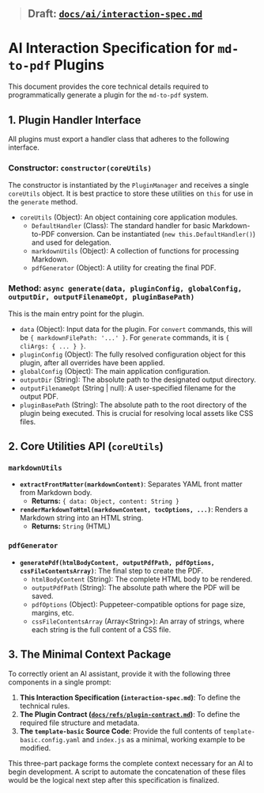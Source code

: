 > ## Draft: [`docs/ai/interaction-spec.md`](interaction-spec.md)

# AI Interaction Specification for `md-to-pdf` Plugins

This document provides the core technical details required to programmatically generate a plugin for the `md-to-pdf` system.

## 1\. Plugin Handler Interface

All plugins must export a handler class that adheres to the following interface.

### Constructor: `constructor(coreUtils)`

The constructor is instantiated by the `PluginManager` and receives a single `coreUtils` object. It is best practice to store these utilities on `this` for use in the `generate` method.

  * `coreUtils` (Object): An object containing core application modules.
      * `DefaultHandler` (Class): The standard handler for basic Markdown-to-PDF conversion. Can be instantiated (`new this.DefaultHandler()`) and used for delegation.
      * `markdownUtils` (Object): A collection of functions for processing Markdown.
      * `pdfGenerator` (Object): A utility for creating the final PDF.

### Method: `async generate(data, pluginConfig, globalConfig, outputDir, outputFilenameOpt, pluginBasePath)`

This is the main entry point for the plugin.

  * `data` (Object): Input data for the plugin. For `convert` commands, this will be `{ markdownFilePath: '...' }`. For `generate` commands, it is `{ cliArgs: { ... } }`.
  * `pluginConfig` (Object): The fully resolved configuration object for this plugin, after all overrides have been applied.
  * `globalConfig` (Object): The main application configuration.
  * `outputDir` (String): The absolute path to the designated output directory.
  * `outputFilenameOpt` (String | null): A user-specified filename for the output PDF.
  * `pluginBasePath` (String): The absolute path to the root directory of the plugin being executed. This is crucial for resolving local assets like CSS files.

## 2\. Core Utilities API (`coreUtils`)

### `markdownUtils`

  * **`extractFrontMatter(markdownContent)`**: Separates YAML front matter from Markdown body.
      * **Returns:** `{ data: Object, content: String }`
  * **`renderMarkdownToHtml(markdownContent, tocOptions, ...)`**: Renders a Markdown string into an HTML string.
      * **Returns:** `String` (HTML)

### `pdfGenerator`

  * **`generatePdf(htmlBodyContent, outputPdfPath, pdfOptions, cssFileContentsArray)`**: The final step to create the PDF.
      * `htmlBodyContent` (String): The complete HTML body to be rendered.
      * `outputPdfPath` (String): The absolute path where the PDF will be saved.
      * `pdfOptions` (Object): Puppeteer-compatible options for page size, margins, etc.
      * `cssFileContentsArray` (Array\<String\>): An array of strings, where each string is the full content of a CSS file.

## 3\. The Minimal Context Package

To correctly orient an AI assistant, provide it with the following three components in a single prompt:

1.  **This Interaction Specification (`interaction-spec.md`)**: To define the technical rules.
2.  **The Plugin Contract ([`docs/refs/plugin-contract.md`](../refs/plugin-contract.md))**: To define the required file structure and metadata.
3.  **The `template-basic` Source Code**: Provide the full contents of `template-basic.config.yaml` and `index.js` as a minimal, working example to be modified.

This three-part package forms the complete context necessary for an AI to begin development. A script to automate the concatenation of these files would be the logical next step after this specification is finalized.
